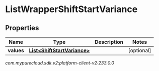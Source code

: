# ListWrapperShiftStartVariance


## Properties

| Name | Type | Description | Notes |
| ------------ | ------------- | ------------- | ------------- |
| **values** | [**List&lt;ShiftStartVariance&gt;**](ShiftStartVariance) |  |  [optional] |




_com.mypurecloud.sdk.v2:platform-client-v2:233.0.0_

